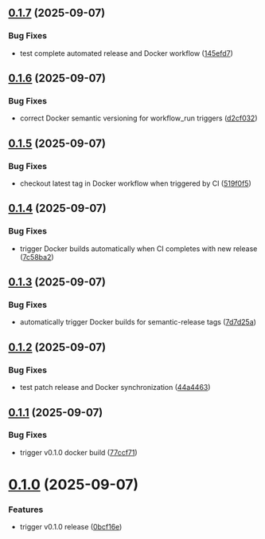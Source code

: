 ## [0.1.7](https://github.com/robbeverhelst/Preparr/compare/v0.1.6...v0.1.7) (2025-09-07)


### Bug Fixes

* test complete automated release and Docker workflow ([145efd7](https://github.com/robbeverhelst/Preparr/commit/145efd7b2f188be70b8a52a0810dc6a31e7ee68a))

## [0.1.6](https://github.com/robbeverhelst/Preparr/compare/v0.1.5...v0.1.6) (2025-09-07)


### Bug Fixes

* correct Docker semantic versioning for workflow_run triggers ([d2cf032](https://github.com/robbeverhelst/Preparr/commit/d2cf032afa250ff19cbc137feeafecce3c497d6f))

## [0.1.5](https://github.com/robbeverhelst/Preparr/compare/v0.1.4...v0.1.5) (2025-09-07)


### Bug Fixes

* checkout latest tag in Docker workflow when triggered by CI ([519f0f5](https://github.com/robbeverhelst/Preparr/commit/519f0f532ace846f90c2ea4adbf1d9becde886c0))

## [0.1.4](https://github.com/robbeverhelst/Preparr/compare/v0.1.3...v0.1.4) (2025-09-07)


### Bug Fixes

* trigger Docker builds automatically when CI completes with new release ([7c58ba2](https://github.com/robbeverhelst/Preparr/commit/7c58ba2b38983267b4b3b04a8cc20c22f31e2ac4))

## [0.1.3](https://github.com/robbeverhelst/Preparr/compare/v0.1.2...v0.1.3) (2025-09-07)


### Bug Fixes

* automatically trigger Docker builds for semantic-release tags ([7d7d25a](https://github.com/robbeverhelst/Preparr/commit/7d7d25ac57e0c91047bd3298786aa71bcc8c339c))

## [0.1.2](https://github.com/robbeverhelst/Preparr/compare/v0.1.1...v0.1.2) (2025-09-07)


### Bug Fixes

* test patch release and Docker synchronization ([44a4463](https://github.com/robbeverhelst/Preparr/commit/44a4463643e16eb31f0014fa4deead2e83190104))

## [0.1.1](https://github.com/robbeverhelst/Preparr/compare/v0.1.0...v0.1.1) (2025-09-07)


### Bug Fixes

* trigger v0.1.0 docker build ([77ccf71](https://github.com/robbeverhelst/Preparr/commit/77ccf71aeeabc0b3861c4ed037ef3671389bade1))

# [0.1.0](https://github.com/robbeverhelst/Preparr/compare/v0.0.0...v0.1.0) (2025-09-07)


### Features

* trigger v0.1.0 release ([0bcf16e](https://github.com/robbeverhelst/Preparr/commit/0bcf16e54429a6c1185c0ef293c44d45bdae0547))
